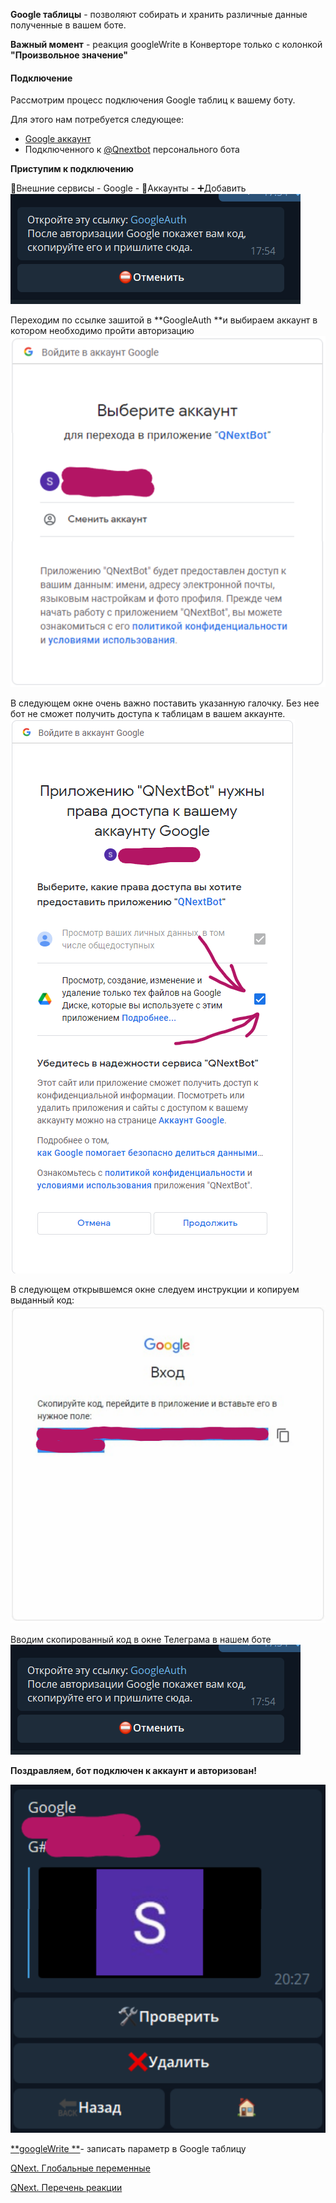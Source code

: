 
**Google таблицы** - позволяют собирать и хранить различные данные полученные в вашем боте. 

**Важный момент** - реакция googleWrite в Конверторе только с колонкой **"Произвольное значение"**


#### Подключение

Рассмотрим процесс подключения Google таблиц к вашему боту.

Для этого нам потребуется следующее:
* [Google аккаунт](https://www.google.com/accounts?hl=RU)
* Подключенного к [@Qnextbot](http://t.me/QNextbot) персонального бота



**Приступим к подключению**

🧩Внешние сервисы - Google - 🧰Аккаунты - ➕Добавить
![](./1.png)

Переходим по ссылке зашитой в **GoogleAuth **и выбираем аккаунт в котором необходимо пройти авторизацию
![](./2.png)

В следующем окне очень важно поставить указанную галочку. Без нее бот не сможет получить доступа к таблицам в вашем аккаунте.
![](./3.png)

В следующем открывшемся окне следуем инструкции и копируем выданный код:
![](./4.png)

Вводим скопированный код в окне Телеграма в нашем боте
![](./5.png)

**Поздравляем, бот подключен к аккаунт и авторизован!**


![](./6.png)



[**googleWrite **](/docs-test/ph/QNext-admin-reaction-googleWrite-09-25)- записать параметр в Google таблицу



[QNext. Глобальные переменные](/docs-test/ph/QNext-admin-GlobalVariables-about-05-08)

[QNext. Перечень реакции](/docs-test/ph/QNext-admin-reaction-about-05-01)

